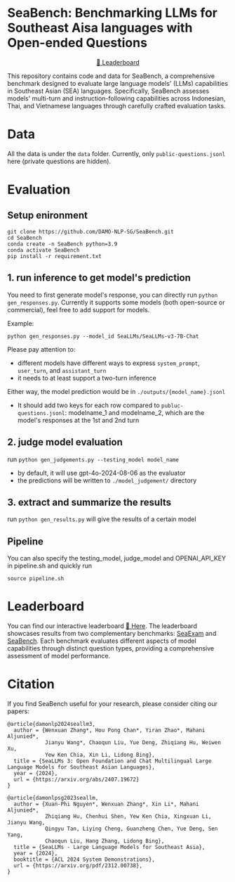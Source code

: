 # SeaBench: Benchmarking LLMs for Southeast Aisa languages with Open-ended Questions

<p align="center">
<a href="https://huggingface.co/spaces/SeaLLMs/SeaExam_leaderboard" target="_blank" rel="noopener"> 🤗 Leaderboard</a>
</p>

This repository contains code and data for SeaBench, a comprehensive benchmark designed to evaluate large language models' (LLMs) capabilities in Southeast Asian (SEA) languages. Specifically, SeaBench assesses models' multi-turn and instruction-following capabilities across Indonesian, Thai, and Vietnamese languages through carefully crafted evaluation tasks.

# Data
All the data is under the `data` folder. Currently, only `public-questions.jsonl` here (private questions are hidden).

# Evaluation
## Setup enironment
```
git clone https://github.com/DAMO-NLP-SG/SeaBench.git
cd SeaBench
conda create -n SeaBench python=3.9
conda activate SeaBench
pip install -r requirement.txt
```

## 1. run inference to get model's prediction
You need to first generate model's response, you can directly run `python gen_responses.py`.
Currently it supports some models (both open-source or commercial), feel free to add support for models.

Example:
```
python gen_responses.py --model_id SeaLLMs/SeaLLMs-v3-7B-Chat
```

Please pay attention to:
* different models have different ways to express `system_prompt`, `user_turn`, and `assistant_turn`
* it needs to at least support a two-turn inference

Either way, the model prediction would be in `./outputs/{model_name}.jsonl`
* It should add two keys for each row compared to `publuc-questions.jsonl`: modelname_1 and modelname_2, which are the model's responses at the 1st and 2nd turn

## 2. judge model evaluation
run `python gen_judgements.py --testing_model model_name`
* by default, it will use gpt-4o-2024-08-06 as the evaluator
* the predictions will be written to `./model_judgement/` directory

## 3. extract and summarize the results
run `python gen_results.py` will give the results of a certain model

## Pipeline
You can also specify the testing_model, judge_model and OPENAI_API_KEY in pipeline.sh and quickly run
```
source pipeline.sh
```

# Leaderboard
You can find our interactive leaderboard [🤗 Here](https://huggingface.co/spaces/SeaLLMs/SeaExam_leaderboard). The leaderboard showcases results from two complementary benchmarks: [SeaExam](https://github.com/DAMO-NLP-SG/SeaExam) and [SeaBench](https://github.com/DAMO-NLP-SG/SeaBench). Each benchmark evaluates different aspects of model capabilities through distinct question types, providing a comprehensive assessment of model performance.

# Citation
If you find SeaBench useful for your research, please consider citing our papers:
```
@article{damonlp2024seallm3,
  author = {Wenxuan Zhang*, Hou Pong Chan*, Yiran Zhao*, Mahani Aljunied*,
            Jianyu Wang*, Chaoqun Liu, Yue Deng, Zhiqiang Hu, Weiwen Xu,
            Yew Ken Chia, Xin Li, Lidong Bing},
  title = {SeaLLMs 3: Open Foundation and Chat Multilingual Large Language Models for Southeast Asian Languages},
  year = {2024},
  url = {https://arxiv.org/abs/2407.19672}
}

@article{damonlpsg2023seallm,
  author = {Xuan-Phi Nguyen*, Wenxuan Zhang*, Xin Li*, Mahani Aljunied*,
            Zhiqiang Hu, Chenhui Shen, Yew Ken Chia, Xingxuan Li, Jianyu Wang,
            Qingyu Tan, Liying Cheng, Guanzheng Chen, Yue Deng, Sen Yang,
            Chaoqun Liu, Hang Zhang, Lidong Bing},
  title = {SeaLLMs - Large Language Models for Southeast Asia},
  year = {2024},
  booktitle = {ACL 2024 System Demonstrations},
  url = {https://arxiv.org/pdf/2312.00738},
}
```

